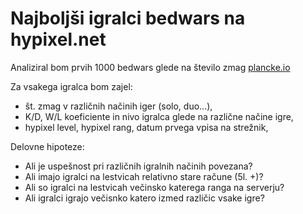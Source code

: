 Najboljši igralci bedwars na hypixel.net
=======================

Analiziral bom prvih 1000 bedwars glede na število zmag
[plancke.io](https://plancke.io/hypixel/leaderboards/player.bedwars.overall)

Za vsakega igralca bom zajel:
* št. zmag v različnih načinih iger (solo, duo...),
* K/D, W/L koeficiente in nivo igralca glede na različne načine igre,
* hypixel level, hypixel rang, datum prvega vpisa na strežnik,

Delovne hipoteze:
* Ali je uspešnost pri različnih igralnih načinih povezana?
* Ali imajo igralci na lestvicah relativno stare račune (5l. +)?
* Ali so igralci na lestvicah večinsko katerega ranga na serverju?
* Ali igralci igrajo večisnko katero izmed različic vsake igre? 

